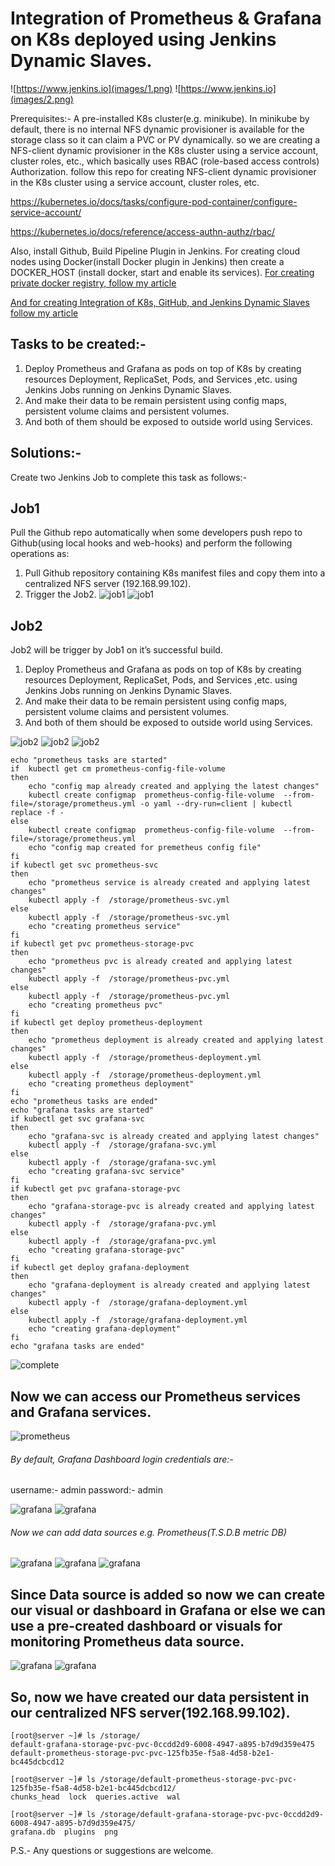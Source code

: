 # Integration of Prometheus & Grafana on K8s deployed using Jenkins Dynamic Slaves.
![https://www.jenkins.io](images/1.png)
![https://www.jenkins.io](images/2.png)

Prerequisites:-
A pre-installed K8s cluster(e.g. minikube). In minikube by default, there is no
internal NFS dynamic provisioner is available for the storage class so it can claim a PVC or PV dynamically. so we are creating a NFS-client dynamic provisioner in the K8s cluster using a service account, cluster roles, etc., which basically uses RBAC (role-based access controls) Authorization.
follow this repo for creating NFS-client dynamic provisioner in the K8s cluster using a service account, cluster roles, etc.

https://kubernetes.io/docs/tasks/configure-pod-container/configure-service-account/

https://kubernetes.io/docs/reference/access-authn-authz/rbac/

Also, install Github, Build Pipeline Plugin in Jenkins.
For creating cloud nodes using Docker(install Docker plugin in Jenkins)
then create a DOCKER_HOST (install docker, start and enable its services).
[For creating private docker registry, follow my article](https://www.linkedin.com/pulse/docker-private-registry-v2-minikube-k8s-vm-ankur-dhakar/?trackingId=UjrWKs3ZTf67GvqaIcwDlQ%3D%3D)

[And for creating Integration of K8s, GitHub, and Jenkins Dynamic Slaves
follow my article](https://medium.com/@A4ANK/integration-of-k8s-github-and-jenkins-d37ebb768dfe)

## Tasks to be created:-
1. Deploy Prometheus and Grafana as pods on top of K8s by creating resources Deployment, ReplicaSet, Pods, and Services ,etc. using Jenkins Jobs running on Jenkins Dynamic Slaves.
2. And make their data to be remain persistent using config maps, persistent volume claims and persistent volumes.
3. And both of them should be exposed to outside world using Services.

## Solutions:-
Create two Jenkins Job to complete this task as follows:-
## Job1
Pull the Github repo automatically when some developers push repo to Github(using local hooks and web-hooks) and perform the following operations as:
1. Pull Github repository containing K8s manifest files and copy them into a centralized NFS server (192.168.99.102).
2. Trigger the Job2.
![job1](images/3.png)
![job1](images/4.png)

## Job2
Job2 will be trigger by Job1 on it’s successful build.
1. Deploy Prometheus and Grafana as pods on top of K8s by creating resources Deployment, ReplicaSet, Pods, and Services ,etc. using Jenkins Jobs running on Jenkins Dynamic Slaves.
2. And make their data to be remain persistent using config maps, persistent volume claims and persistent volumes.
3. And both of them should be exposed to outside world using Services.

![job2](images/5.png)
![job2](images/6.png)
![job2](images/7.png)

```
echo "prometheus tasks are started"
if  kubectl get cm prometheus-config-file-volume  
then 
    echo "config map already created and applying the latest changes"
    kubectl create configmap  prometheus-config-file-volume  --from-file=/storage/prometheus.yml -o yaml --dry-run=client | kubectl replace -f -
else
    kubectl create configmap  prometheus-config-file-volume  --from-file=/storage/prometheus.yml
    echo "config map created for premetheus config file"
fi
if kubectl get svc prometheus-svc 
then 
    echo "prometheus service is already created and applying latest changes"
    kubectl apply -f  /storage/prometheus-svc.yml
else
    kubectl apply -f  /storage/prometheus-svc.yml
    echo "creating prometheus service"
fi
if kubectl get pvc prometheus-storage-pvc
then 
    echo "prometheus pvc is already created and applying latest changes"
    kubectl apply -f  /storage/prometheus-pvc.yml
else
    kubectl apply -f  /storage/prometheus-pvc.yml
    echo "creating prometheus pvc"
fi
if kubectl get deploy prometheus-deployment
then 
    echo "prometheus deployment is already created and applying latest changes"
    kubectl apply -f  /storage/prometheus-deployment.yml
else
    kubectl apply -f  /storage/prometheus-deployment.yml
    echo "creating prometheus deployment"
fi
echo "prometheus tasks are ended"
echo "grafana tasks are started"
if kubectl get svc grafana-svc
then 
    echo "grafana-svc is already created and applying latest changes"
    kubectl apply -f  /storage/grafana-svc.yml
else
    kubectl apply -f  /storage/grafana-svc.yml
    echo "creating grafana-svc service"
fi
if kubectl get pvc grafana-storage-pvc
then 
    echo "grafana-storage-pvc is already created and applying latest changes"
    kubectl apply -f  /storage/grafana-pvc.yml
else
    kubectl apply -f  /storage/grafana-pvc.yml
    echo "creating grafana-storage-pvc"
fi
if kubectl get deploy grafana-deployment
then 
    echo "grafana-deployment is already created and applying latest changes"
    kubectl apply -f  /storage/grafana-deployment.yml
else
    kubectl apply -f  /storage/grafana-deployment.yml
    echo "creating grafana-deployment"   
fi
echo "grafana tasks are ended"
```

![complete](images/8.png)

## Now we can access our Prometheus services and Grafana services.

![prometheus](images/9.png)

###### By default, Grafana Dashboard login credentials are:-
username:- admin
password:- admin

![grafana](images/10.png)
![grafana](images/11.png)

###### Now we can add data sources e.g. Prometheus(T.S.D.B metric DB)

![grafana](images/12.png)
![grafana](images/13.png)
![grafana](images/14.png)

## Since Data source is added so now we can create our visual or dashboard in Grafana or else we can use a pre-created dashboard or visuals for monitoring Prometheus data source.
![grafana](images/15.png)
![grafana](images/16.png)

## So, now we have created our data persistent in our centralized NFS server(192.168.99.102).

```
[root@server ~]# ls /storage/
default-grafana-storage-pvc-pvc-0ccdd2d9-6008-4947-a895-b7d9d359e475
default-prometheus-storage-pvc-pvc-125fb35e-f5a8-4d58-b2e1-bc445dcbcd12

[root@server ~]# ls /storage/default-prometheus-storage-pvc-pvc-125fb35e-f5a8-4d58-b2e1-bc445dcbcd12/
chunks_head  lock  queries.active  wal

[root@server ~]# ls /storage/default-grafana-storage-pvc-pvc-0ccdd2d9-6008-4947-a895-b7d9d359e475/
grafana.db  plugins  png
```
P.S.- Any questions or suggestions are welcome.
